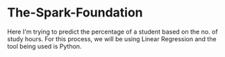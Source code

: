 # The-Spark-Foundation
Here I'm trying to predict the percentage of a student based on the no. of study hours. For this process, we will be using Linear Regression and the tool being used is Python.
